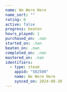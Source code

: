 ```yaml
---
name: We Were Here
name_sort: ""
rating: 0
active: false
progress: beaten
hours_played: 1
purchased_on: .nan
started_on: .nan
beaten_on: .nan
completed_on: .nan
mastered_on: .nan
identifiers:
  - type: steam
    appid: "582500"
    name: We Were Here
    synced_on: 2024-08-30
---
```

